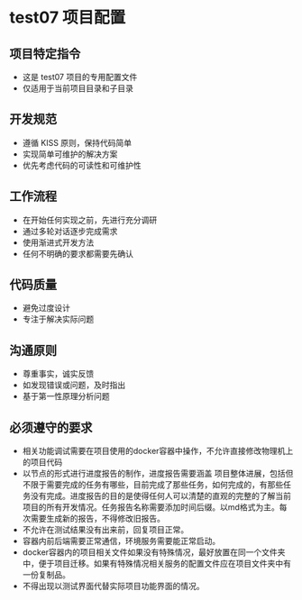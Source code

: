 # test07 项目配置

## 项目特定指令

- 这是 test07 项目的专用配置文件
- 仅适用于当前项目目录和子目录

## 开发规范

- 遵循 KISS 原则，保持代码简单
- 实现简单可维护的解决方案
- 优先考虑代码的可读性和可维护性

## 工作流程

- 在开始任何实现之前，先进行充分调研
- 通过多轮对话逐步完成需求
- 使用渐进式开发方法
- 任何不明确的要求都需要先确认

## 代码质量

- 避免过度设计
- 专注于解决实际问题

## 沟通原则

- 尊重事实，诚实反馈
- 如发现错误或问题，及时指出
- 基于第一性原理分析问题

## 必须遵守的要求
- 相关功能调试需要在项目使用的docker容器中操作，不允许直接修改物理机上的项目代码
- 以节点的形式进行进度报告的制作，进度报告需要涵盖 项目整体进展，包括但不限于需要完成的任务有哪些，目前完成了那些任务，如何完成的，有那些任务没有完成。进度报告的目的是使得任何人可以清楚的直观的完整的了解当前项目的所有开发情况。任务报告名称需要添加时间后缀。以md格式为主。每次需要生成新的报告，不得修改旧报告。
- 不允许在测试结果没有出来前，回复项目正常。
- 容器内前后端需要正常通信，环境服务需要能正常启动。
- docker容器内的项目相关文件如果没有特殊情况，最好放置在同一个文件夹中，便于项目迁移。如果有特殊情况相关服务的配置文件应在项目文件夹中有一份复制品。
- 不得出现以测试界面代替实际项目功能界面的情况。
